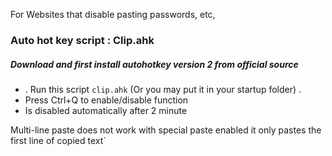 For Websites that disable pasting passwords, etc,
### Auto hot key script : Clip.ahk
##### Download and first install autohotkey version 2 from official source
- . Run this script `clip.ahk` (Or you may put it in your startup folder) .
- Press Ctrl+Q to enable/disable function
- Is disabled automatically after 2 minute

Multi-line paste does not work with special paste enabled
it only pastes the first line of copied text`
